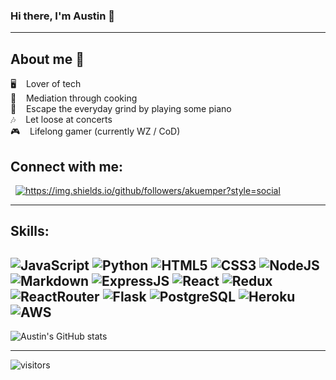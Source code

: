 ### Hi there, I'm Austin 👋
---

## About me :adult:
:desktop_computer: &nbsp;&nbsp; Lover of tech <br/>
:hamburger: &nbsp;&nbsp; Mediation through cooking <br/>
:musical_keyboard: &nbsp;&nbsp; Escape the everyday grind by playing some piano <br/>
:notes: &nbsp;&nbsp; Let loose at concerts <br/>
:video_game: &nbsp;&nbsp; Lifelong gamer (currently WZ / CoD) <br/>

## Connect with me:
<a href="https://www.linkedin.com/in/austinkuemper/"><img alt="" src="https://img.shields.io/badge/LinkedIn-Austin Kuemper-blue?style=flat-square&logo=linkedin"></a>
<a href="https://angel.co/u/austin-kuemper"><img alt="" src="https://img.shields.io/badge/AngelList-Austin%20Kuemper-crimson"></a>
<a href="https://github.com/AKuemper"><img src="https://img.shields.io/github/followers/akuemper?style=social" alt="https://img.shields.io/github/followers/akuemper?style=social"></a>


---

## Skills:
![JavaScript](https://img.shields.io/badge/JavaScript-F7DF1E?style=for-the-badge&logo=javascript&logoColor=black)
![Python](https://img.shields.io/badge/Python-3776AB?style=for-the-badge&logo=python&logoColor=white)
![HTML5](https://img.shields.io/badge/HTML5-E34F26?style=for-the-badge&logo=html5&logoColor=white)
![CSS3](https://img.shields.io/badge/CSS3-1572B6?style=for-the-badge&logo=css3&logoColor=white)
![NodeJS](https://img.shields.io/badge/Node.js-43853D?style=for-the-badge&logo=node.js&logoColor=white)
![Markdown](https://img.shields.io/badge/Markdown-000000?style=for-the-badge&logo=markdown&logoColor=white)
![ExpressJS](https://img.shields.io/badge/Express.js-404D59?style=for-the-badge)
![React](https://img.shields.io/badge/React-20232A?style=for-the-badge&logo=react&logoColor=61DAFB)
![Redux](https://img.shields.io/badge/Redux-593D88?style=for-the-badge&logo=redux&logoColor=white)
![ReactRouter](https://img.shields.io/badge/React_Router-CA4245?style=for-the-badge&logo=react-router&logoColor=white)
![Flask](https://img.shields.io/badge/Flask-000000?style=for-the-badge&logo=flask&logoColor=white)
![PostgreSQL](https://img.shields.io/badge/PostgreSQL-316192?style=for-the-badge&logo=postgresql&logoColor=white)
![Heroku](https://img.shields.io/badge/Heroku-430098?style=for-the-badge&logo=heroku&logoColor=white)
![AWS](https://img.shields.io/badge/Amazon_AWS-232F3E?style=for-the-badge&logo=amazon-aws&logoColor=white)
---


![Austin's GitHub stats](https://github-readme-stats.vercel.app/api?username=akuemper&show_icons=true&theme=dracula)


---
![visitors](https://visitor-badge.glitch.me/badge?page_id=akuemper.akuemper)

<!--
**AKuemper/AKuemper** is a ✨ _special_ ✨ repository because its `README.md` (this file) appears on your GitHub profile.

Here are some ideas to get you started:

- 🔭 I’m currently working on ...
- 🌱 I’m currently learning ...
- 👯 I’m looking to collaborate on ...
- 🤔 I’m looking for help with ...
- 💬 Ask me about ...
- 📫 How to reach me: ...
- 😄 Pronouns: ...
- ⚡ Fun fact: ...
-->
